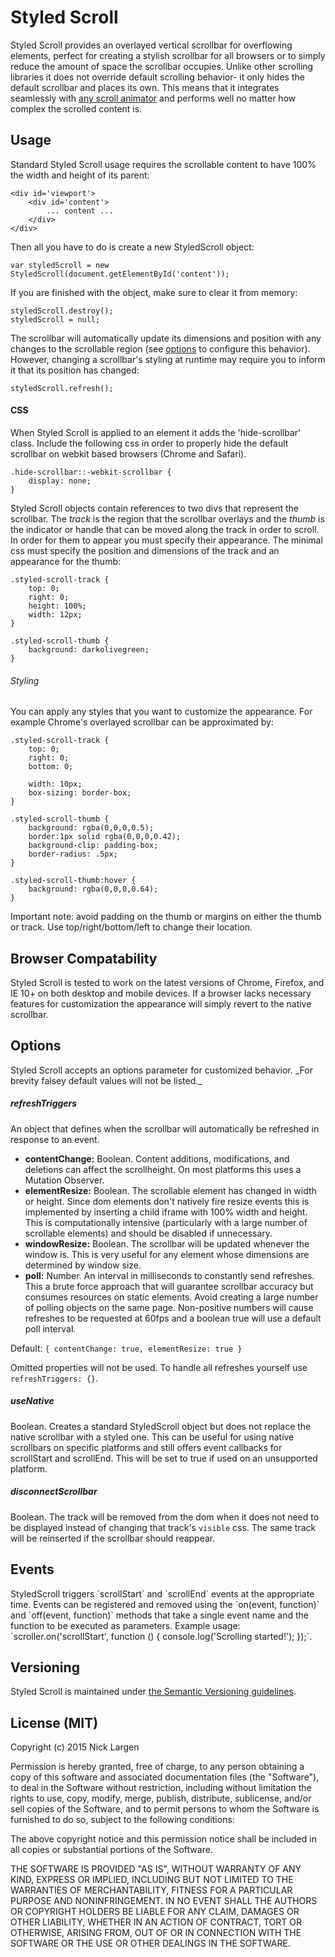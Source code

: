 # Styled Scroll
Styled Scroll provides an overlayed vertical scrollbar for overflowing elements, perfect for creating a stylish scrollbar for all browsers or to simply reduce the amount of space the scrollbar occupies. Unlike other scrolling libraries it does not override default scrolling behavior- it only hides the default scrollbar and places its own. This means that it integrates seamlessly with [any scroll animator](http://julian.com/research/velocity/#scroll) and performs well no matter how complex the scrolled content is.

## Usage
Standard Styled Scroll usage requires the scrollable content to have 100% the width and height of its parent:
 
    <div id='viewport'>
        <div id='content'>
            ... content ...
        </div>
    </div>
    
Then all you have to do is create a new StyledScroll object:

    var styledScroll = new StyledScroll(document.getElementById('content'));

If you are finished with the object, make sure to clear it from memory:

    styledScroll.destroy();
    styledScroll = null;

    
The scrollbar will automatically update its dimensions and position with any changes to the scrollable region (see [options](#options) to configure this behavior). However, changing a scrollbar's styling at runtime may require you to inform it that its position has changed:

    styledScroll.refresh();

#### CSS
When Styled Scroll is applied to an element it adds the 'hide-scrollbar' class. Include  the following css in order to properly hide the default scrollbar on webkit based browsers (Chrome and Safari).

    .hide-scrollbar::-webkit-scrollbar {
        display: none;
    }
    
Styled Scroll objects contain references to two divs that represent the scrollbar. The _track_ is the region that the scrollbar overlays and the _thumb_ is the indicator or handle that can be moved along the track in order to scroll. In order for them to appear you must specify their appearance. The minimal css must specify the position and dimensions of the track and an appearance for the thumb:
  
    .styled-scroll-track {
        top: 0;
        right: 0;
        height: 100%;
        width: 12px; 
    }
    
    .styled-scroll-thumb {
        background: darkolivegreen;
    }  
    
###### Styling
You can apply any styles that you want to customize the appearance. For example Chrome's overlayed scrollbar can be approximated by:

    .styled-scroll-track {
        top: 0;
        right: 0;
        bottom: 0;
        
        width: 10px; 
        box-sizing: border-box;
    }
    
    .styled-scroll-thumb {
        background: rgba(0,0,0,0.5);
        border:1px solid rgba(0,0,0,0.42);
        background-clip: padding-box;
        border-radius: .5px;
    }
    
    .styled-scroll-thumb:hover { 
        background: rgba(0,0,0,0.64);
    }
    
Important note: avoid padding on the thumb or margins on either the thumb or track. Use top/right/bottom/left to change their location.

## Browser Compatability
Styled Scroll is tested to work on the latest versions of Chrome, Firefox, and IE 10+ on both desktop and mobile devices. If a browser lacks necessary features for customization the appearance will simply revert to the native scrollbar.

<h2 id='options'>Options</h2>
Styled Scroll accepts an options parameter for customized behavior. _For brevity falsey default values will not be listed._

##### refreshTriggers
An object that defines when the scrollbar will automatically be refreshed in response to an event.

* **contentChange:** Boolean. Content additions, modifications, and deletions can affect the scrollheight. On most platforms this uses a Mutation Observer.
* **elementResize:** Boolean. The scrollable element has changed in width or height. Since dom elements don't natively fire resize events this is implemented by inserting a child iframe with 100% width and height. This is computationally intensive (particularly with a large number of scrollable elements) and should be disabled if unnecessary.
* **windowResize:** Boolean. The scrollbar will be updated whenever the window is. This is very useful for any element whose dimensions are determined by window size.
* **poll:** Number. An interval in milliseconds to constantly send refreshes. This a brute force approach that will guarantee scrollbar accuracy but consumes resources on static elements. Avoid creating a large number of polling objects on the same page. Non-positive numbers will cause refreshes to be requested at 60fps and a boolean true will use a default poll interval.

Default: `{ contentChange: true, elementResize: true }`
    
Omitted properties will not be used. To handle all refreshes yourself use `refreshTriggers: {}`.

##### useNative
Boolean. Creates a standard StyledScroll object but does not replace the native scrollbar with a styled one. This can be useful for using native scrollbars on specific platforms and still offers event callbacks for scrollStart and scrollEnd. This will be set to true if used on an unsupported platform.

##### disconnectScrollbar
Boolean. The track will be removed from the dom when it does not need to be displayed instead of changing that track's `visible` css. The same track will be reinserted if the scrollbar should reappear.

<h2 id='events'>Events</h2>
StyledScroll triggers `scrollStart` and `scrollEnd` events at the appropriate time. Events can be registered and removed using the `on(event, function)` and `off(event, function)` methods that take a single event name and the function to be executed as parameters. Example usage: `scroller.on('scrollStart', function () { console.log('Scrolling started!'); });`.

## Versioning
Styled Scroll is maintained under [the Semantic Versioning guidelines](http://semver.org/).

## License (MIT)
Copyright (c) 2015 Nick Largen

Permission is hereby granted, free of charge, to any person obtaining a copy of
this software and associated documentation files (the "Software"), to deal in
the Software without restriction, including without limitation the rights to
use, copy, modify, merge, publish, distribute, sublicense, and/or sell copies
of the Software, and to permit persons to whom the Software is furnished to do
so, subject to the following conditions:

The above copyright notice and this permission notice shall be included in all
copies or substantial portions of the Software.

THE SOFTWARE IS PROVIDED "AS IS", WITHOUT WARRANTY OF ANY KIND, EXPRESS OR
IMPLIED, INCLUDING BUT NOT LIMITED TO THE WARRANTIES OF MERCHANTABILITY,
FITNESS FOR A PARTICULAR PURPOSE AND NONINFRINGEMENT. IN NO EVENT SHALL THE
AUTHORS OR COPYRIGHT HOLDERS BE LIABLE FOR ANY CLAIM, DAMAGES OR OTHER
LIABILITY, WHETHER IN AN ACTION OF CONTRACT, TORT OR OTHERWISE, ARISING FROM,
OUT OF OR IN CONNECTION WITH THE SOFTWARE OR THE USE OR OTHER DEALINGS IN THE
SOFTWARE.
